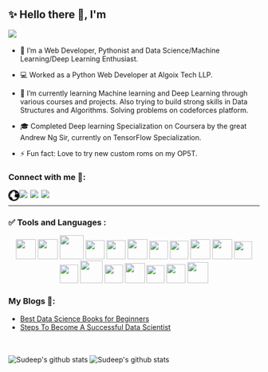## ✨ Hello there 👋, I'm
[<img src="https://capsule-render.vercel.app/api?type=rect&color=gradient&height=150&section=header&text=Sudeep%20Chowdhary&fontSize=70&fontAlignY=55" />](https://sudeep885.bitbucket.io/)


- 🔭 I’m a Web Developer, Pythonist and Data Science/Machine Learning/Deep Learning Enthusiast.
- 💻 Worked as a Python Web Developer at Algoix Tech LLP.
- 🌱 I’m currently learning Machine learning and Deep Learning through various courses and projects. Also trying to build strong skills in Data Structures and Algorithms. Solving problems on codeforces platform.
- 🎓 Completed Deep learning Specialization on Coursera by the great Andrew Ng Sir, currently on TensorFlow Specialization. 

- ⚡ Fun fact: Love to try new custom roms on my OP5T.

### Connect with me 💭: 
[<img align="left" width="22px" src="https://raw.githubusercontent.com/iconic/open-iconic/master/svg/globe.svg" />][portfolio]
[<img align="left" width="22px" src="https://cdn.jsdelivr.net/npm/simple-icons@v3/icons/linkedin.svg" />][linkedin]
[<img align="left" width="22px" src="https://cdn.jsdelivr.net/npm/simple-icons@v3/icons/gmail.svg" />][gmail]
[<img align="left" width="22px" src="https://cdn.jsdelivr.net/npm/simple-icons@v3/icons/telegram.svg" />][telegram]
<br>

---

### ✅ Tools and Languages :
<p align="center">
<img height="40px" width="40px" src="https://img.icons8.com/color/100/000000/c-plus-plus-logo.png"/>
<img height="40px" width="40px" src="https://img.icons8.com/color/100/000000/python.png"/>
<img height="48px" width="48px" src="https://img.icons8.com/color/100/000000/java-coffee-cup-logo.png"/>
<img height="38px" width="38px" src="https://img.icons8.com/color/100/000000/html-5.png"/>
<img height="38px" width="38px" src="https://img.icons8.com/color/100/000000/css3.png"/>
<img height="40px" width="40px" src="https://img.icons8.com/color/100/000000/bootstrap.png"/>
<img height="37px" width="37px" src="https://img.icons8.com/material-rounded/100/000000/django.png"/>
<img height="37px" width="37px" src="https://img.icons8.com/fluent/100/000000/windows-10.png"/>
<img height="40px" width="40px" src="https://img.icons8.com/color/100/000000/git.png"/>
<img height="40px" width="40px" src="https://img.icons8.com/color/100/000000/bitbucket.png"/>
<img height="36px" width="36px" src="https://img.icons8.com/color/100/000000/heroku.png"/>
<img height="37px" width="37px" src="https://img.icons8.com/color/100/000000/postgreesql.png"/>
<img height="45px" width="45px" src="https://img.icons8.com/ios/100/000000/mysql-logo.png"/>
<img height="37px" width="37px" src="https://img.icons8.com/color/100/000000/mongodb.png"/>
<img height="40px" width="40px" src="https://upload.wikimedia.org/wikipedia/commons/thumb/3/38/Jupyter_logo.svg/1200px-Jupyter_logo.svg.png">
<img height="36px" width="36px" src="https://colab.research.google.com/img/colab_favicon_256px.png">
<img height="38px" width="38px" src="https://img.icons8.com/nolan/100/visual-studio-code-2019.png"/>
<img height="42px" width="42px" src="https://img.icons8.com/color/100/000000/sublime-text.png"/>
</p>

### My Blogs 🎉:
- [Best Data Science Books for Beginners](http://myflaskblog.pythonanywhere.com/3)
- [Steps To Become A Successful Data Scientist](http://myflaskblog.pythonanywhere.com/2)

<br><br>
![Sudeep's github stats](https://github-readme-stats.vercel.app/api?username=sudeeep885&show_icons=true&count_private=true&theme=tokyonight&include_all_commits=true)
![Sudeep's github stats](https://github-readme-stats.vercel.app/api/top-langs/?username=sudeeep885&layout=compact&card_width=300&card_height=100&theme=tokyonight)


[portfolio]: https://sudeep885.bitbucket.io/
[linkedin]:  https://www.linkedin.com/in/sudeep-chowdhary/
[gmail]: mailto:sudeep885@gmail.com
[telegram]: https://t.me/Sudeep885